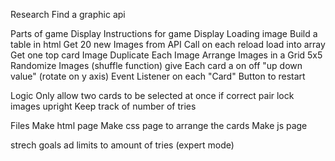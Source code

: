 Research
Find a graphic api

Parts of game
Display Instructions for game
Display Loading image
Build a table in html
Get 20 new Images from API Call on each reload load into array
Get one top card Image
Duplicate Each Image
Arrange Images in a Grid 5x5
Randomize Images (shuffle function)
give Each card a on off "up down value" (rotate on y axis)
Event Listener on each "Card"
Button to restart

Logic
Only allow two cards to be selected at once
if correct pair lock images upright
Keep track of number of tries


Files
Make html page
Make css page to arrange the cards
Make js page

strech goals
ad limits to amount of tries (expert mode)